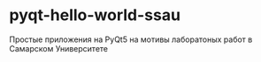 # pyqt-hello-world-ssau
Простые приложения на PyQt5 на мотивы лаборатоных работ в Самарском Университете
